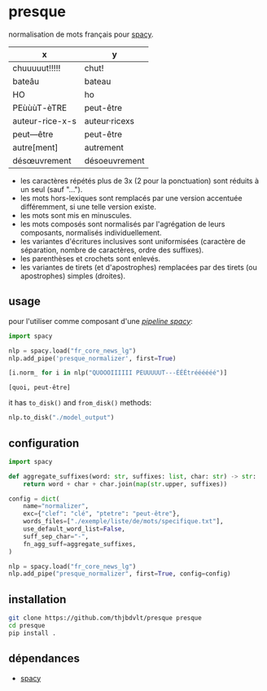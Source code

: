 presque
======

normalisation de mots français pour [spacy](https://spacy.io/).

|x|y|
|--|--|
|chuuuuut!!!!!|chut!|
|bateâu|bateau|
|HO|ho|
|PEùùùT-èTRE|peut-être|
|auteur-rice-x-s|auteur·ricexs|
|peut—être|peut-être|
|autre[ment]|autrement|
|désœuvrement|désoeuvrement|

- les caractères répétés plus de 3x (2 pour la ponctuation) sont réduits à un seul (sauf "...").
- les mots hors-lexiques sont remplacés par une version accentuée différemment, si une telle version existe.
- les mots sont mis en minuscules.
- les mots composés sont normalisés par l'agrégation de leurs composants, normalisés individuellement.
- les variantes d'écritures inclusives sont uniformisées (caractère de séparation, nombre de caractères, ordre des suffixes).
- les parenthèses et crochets sont enlevés.
- les variantes de tirets (et d'apostrophes) remplacées par des tirets (ou apostrophes) simples (droites).

usage
-----

pour l'utiliser comme composant d'une [_pipeline spacy_](https://spacy.io/usage/processing-pipelines):

```python
import spacy

nlp = spacy.load("fr_core_news_lg")
nlp.add_pipe('presque_normalizer', first=True)

[i.norm_ for i in nlp("QUOOOIIIIII PEUUUUUT---ÉÉÉtréééééé")]
```

```
[quoi, peut-être]
```

it has `to_disk()` and `from_disk()` methods:

```python
nlp.to_disk("./model_output")
```

configuration
-------------

```python
import spacy

def aggregate_suffixes(word: str, suffixes: list, char: str) -> str:
    return word + char + char.join(map(str.upper, suffixes))

config = dict(
    name="normalizer",
    exc={"clef": "clé", "ptetre": "peut-être"},
    words_files=["./exemple/liste/de/mots/specifique.txt"],
    use_default_word_list=False,
    suff_sep_char="-",
    fn_agg_suff=aggregate_suffixes,
)

nlp = spacy.load("fr_core_news_lg")
nlp.add_pipe("presque_normalizer", first=True, config=config)
```

installation
------------

```bash
git clone https://github.com/thjbdvlt/presque presque
cd presque
pip install .
```

dépendances
-----------

- [spacy](https://spacy.io/)
